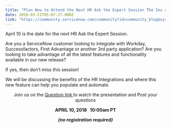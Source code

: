 ```yaml
---
title: "Plan Now to Attend the Next HR Ask the Expert Session The Ins and Outs of the Kingston HR Integrations Module"
date: 2018-03-21T05:07:27.000Z
link: "https://community.servicenow.com/community?id=community_blog&sys_id=86800f18db4553c0c310fb651f96195a"
---
```

<p>April 10 is the date for the next HR Ask the Expert Session.</p>
<p>Are you a ServiceNow customer looking to integrate with Workday, Successfactors, First Advantage or another 3rd party application? Are you looking to take advantage of all the latest features and functionality available in our new release?</p>
<p>If yes, then don’t miss this session!  </p>
<p>We will be discussing the benefits of the HR Integrations and where this new feature can help you populate and automate.</p>
<p style="text-align: center;">Join us on the <a href="community?id&#61;community_question&amp;sys_id&#61;903f7558dba81780fc5b7a9e0f961929" rel="nofollow">Question link </a>to watch the presentation and Post your questions</p>
<p style="text-align: center;"><strong>APRIL 10, 2018   10:00am PT</strong></p>
<p style="text-align: center;"><strong><em>(no registration required)</em></strong></p>